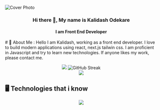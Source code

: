 

![Cover Photo](https://github.com/kalidashodekare14/kalidashodekare14/assets/160324986/8497a8b1-27a2-4fc6-944b-49c854f3f9e8)

<div align="center">
  <h3><strong>Hi there 👋, My name is Kalidash Odekare</strong></h1>
  <h4>I am Front End Developer</h4>
</div>
# 💫 About Me :
Hello I am Kalidash, working as a front end developer. I love to build modern applications using react, next.js tailwin css. I am proficient in Javascript and try to learn new technologies. If anyone likes my work, please contact me.

<p align="center">
  <img src="https://github-readme-stats.vercel.app/api?username=kalidashodekare14&theme=default&hide_border=false&include_all_commits=false&count_private=false" />
  <img src="https://streak-stats.demolab.com?user=kalidashodekare14" alt="GitHub Streak" />
  <br>
  <img src="https://github-readme-stats.vercel.app/api/top-langs/?username=kalidashodekare14&layout=compact&card_width=500" />
</p>

## 🖥️ Technologies that i know
<p align="center">
  <img src="https://skillicons.dev/icons?i=html,css,js,react,tailwind,nextjs,nodejs,express,mongodb" />
</p>

